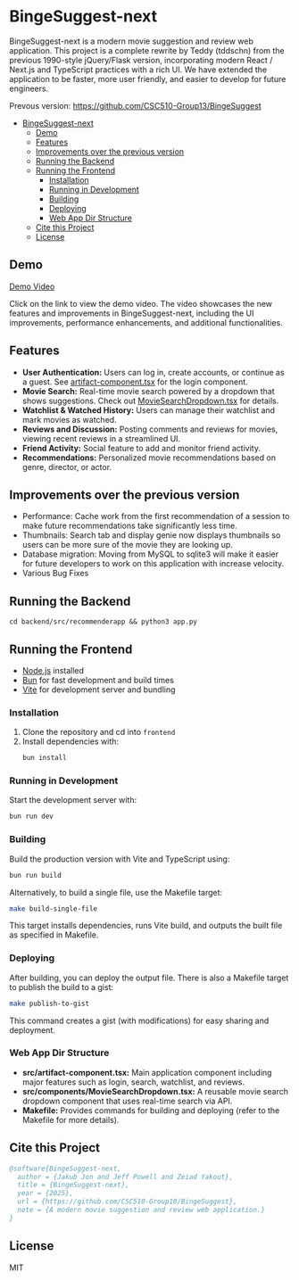 # BingeSuggest-next

BingeSuggest-next is a modern movie suggestion and review web application. This project is a complete rewrite by Teddy (tddschn) from the previous 1990-style jQuery/Flask version, incorporating modern React / Next.js and TypeScript practices with a rich UI. We have extended the application to be faster, more user friendly, and easier to develop for future engineers.

Prevous version: https://github.com/CSC510-Group13/BingeSuggest

- [BingeSuggest-next](#bingesuggest-next)
  - [Demo](#demo)
  - [Features](#features)
  - [Improvements over the previous version](#improvements-over-the-previous-version)
  - [Running the Backend](#running-the-backend)
  - [Running the Frontend](#running-the-frontend)
    - [Installation](#installation)
    - [Running in Development](#running-in-development)
    - [Building](#building)
    - [Deploying](#deploying)
    - [Web App Dir Structure](#web-app-dir-structure)
  - [Cite this Project](#cite-this-project)
  - [License](#license)


## Demo

[Demo Video](https://drive.google.com/file/d/18EnE-xooV2McsirnXATbysHrqtNRHbj8/view?usp=sharing)


Click on the link to view the demo video. The video showcases the new features and improvements in BingeSuggest-next, including the UI improvements, performance enhancements, and additional functionalities.

## Features

- **User Authentication:** Users can log in, create accounts, or continue as a guest. See [artifact-component.tsx](#file:artifact-component.tsx-context) for the login component.
- **Movie Search:** Real-time movie search powered by a dropdown that shows suggestions. Check out [MovieSearchDropdown.tsx](#file:MovieSearchDropdown.tsx-context) for details.
- **Watchlist & Watched History:** Users can manage their watchlist and mark movies as watched.
- **Reviews and Discussion:** Posting comments and reviews for movies, viewing recent reviews in a streamlined UI.
- **Friend Activity:** Social feature to add and monitor friend activity.
- **Recommendations:** Personalized movie recommendations based on genre, director, or actor.

## Improvements over the previous version

- Performance: Cache work from the first recommendation of a session to make future recommendations take significantly less time.
- Thumbnails: Search tab and display genie now displays thumbnails so users can be more sure of the movie they are looking up.
- Database migration: Moving from MySQL to sqlite3 will make it easier for future developers to work on this application with increase velocity.
- Various Bug Fixes

## Running the Backend

```
cd backend/src/recommenderapp && python3 app.py
```

## Running the Frontend

- [Node.js](https://nodejs.org/) installed
- [Bun](https://bun.sh) for fast development and build times
- [Vite](https://vitejs.dev/) for development server and bundling

### Installation

1. Clone the repository and cd into `frontend`
2. Install dependencies with:
   ```sh
   bun install
   ```

### Running in Development

Start the development server with:
```sh
bun run dev
```

### Building

Build the production version with Vite and TypeScript using:
```sh
bun run build
```

Alternatively, to build a single file, use the Makefile target:
```sh
make build-single-file
```
This target installs dependencies, runs Vite build, and outputs the built file as specified in Makefile.

### Deploying

After building, you can deploy the output file. There is also a Makefile target to publish the build to a gist:
```sh
make publish-to-gist
```
This command creates a gist (with modifications) for easy sharing and deployment.

### Web App Dir Structure

- **src/artifact-component.tsx:** Main application component including major features such as login, search, watchlist, and reviews.
- **src/components/MovieSearchDropdown.tsx:** A reusable movie search dropdown component that uses real-time search via API.
- **Makefile:** Provides commands for building and deploying (refer to the Makefile for more details).

## Cite this Project

```bibtex
@software{BingeSuggest-next,
  author = {Jakub Jon and Jeff Powell and Zeiad Yakout},
  title = {BingeSuggest-next},
  year = {2025},
  url = {https://github.com/CSC510-Group18/BingeSuggest},
  note = {A modern movie suggestion and review web application.}
}
```

## License

MIT
